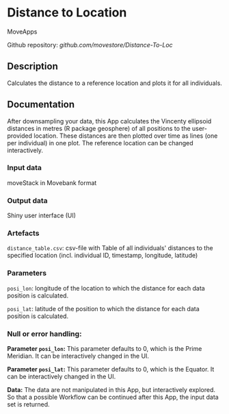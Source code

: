 # Distance to Location

MoveApps

Github repository: *github.com/movestore/Distance-To-Loc*


## Description
Calculates the distance to a reference location and plots it for all individuals.

## Documentation
After downsampling your data, this App calculates the Vincenty ellipsoid distances in metres (R package geosphere) of all positions to the user-provided location. These distances are then plotted over time as lines (one per individual) in one plot. The reference location can be changed interactively.

### Input data
moveStack in Movebank format

### Output data
Shiny user interface (UI)

### Artefacts
`distance_table.csv`: csv-file with Table of all individuals' distances to the specified location (incl. individual ID, timestamp, longitude, latitude)

### Parameters 
`posi_lon`: longitude of the location to which the distance for each data position is calculated.

`posi_lat`: latitude of the position to which the distance for each data position is calculated.

### Null or error handling:
**Parameter `posi_lon`:** This parameter defaults to 0, which is the Prime Meridian. It can be interactively changed in the UI.

**Parameter `posi_lat`:** This parameter defaults to 0, which is the Equator. It can be interactively changed in the UI.

**Data:** The data are not manipulated in this App, but interactively explored. So that a possible Workflow can be continued after this App, the input data set is returned.

